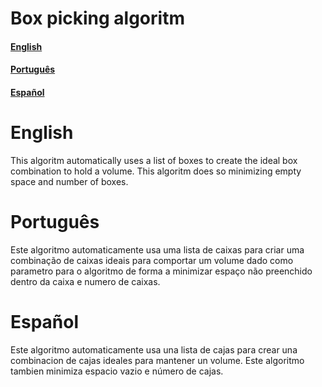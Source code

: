 # Box picking algoritm

#### [English](#english)

#### [Português](#português)

#### [Español](#español)

# English

This algoritm automatically uses a list of boxes to create the ideal box combination to hold a volume. This algoritm does so minimizing empty space and number of boxes.

# Português

Este algoritmo automaticamente usa uma lista de caixas para criar uma combinação de caixas ideais para comportar um volume dado como parametro para o algoritmo de forma 
a minimizar espaço não preenchido dentro da caixa e numero de caixas.


# Español

Este algoritmo automaticamente usa una lista de cajas para crear una combinacion de cajas ideales para mantener un volume. Este algoritmo tambien minimiza espacio vazio
e número de cajas.
